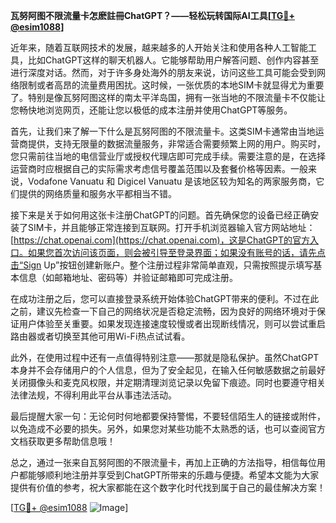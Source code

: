 **瓦努阿图不限流量卡怎麽註冊ChatGPT？——轻松玩转国际AI工具[[TG💪+ @esim1088](https://t.me/s/esim1088)]**

近年来，随着互联网技术的发展，越来越多的人开始关注和使用各种人工智能工具，比如ChatGPT这样的聊天机器人。它能够帮助用户解答问题、创作内容甚至进行深度对话。然而，对于许多身处海外的朋友来说，访问这些工具可能会受到网络限制或者高昂的流量费用困扰。这时候，一张优质的本地SIM卡就显得尤为重要了。特别是像瓦努阿图这样的南太平洋岛国，拥有一张当地的不限流量卡不仅能让您畅快地浏览网页，还能让您以极低的成本注册并使用ChatGPT等服务。

首先，让我们来了解一下什么是瓦努阿图的不限流量卡。这类SIM卡通常由当地运营商提供，支持无限量的数据流量服务，非常适合需要频繁上网的用户。购买时，您只需前往当地的电信营业厅或授权代理店即可完成手续。需要注意的是，在选择运营商时应根据自己的实际需求考虑信号覆盖范围以及套餐价格等因素。一般来说，Vodafone Vanuatu 和 Digicel Vanuatu 是该地区较为知名的两家服务商，它们提供的网络质量和服务水平都相当不错。

接下来是关于如何用这张卡注册ChatGPT的问题。首先确保您的设备已经正确安装了SIM卡，并且能够正常连接到互联网。打开手机浏览器输入官方网站地址：[https://chat.openai.com](https://chat.openai.com)，这是ChatGPT的官方入口。如果您首次访问该页面，则会被引导至登录界面；如果没有账号的话，请先点击“Sign Up”按钮创建新账户。整个注册过程非常简单直观，只需按照提示填写基本信息（如邮箱地址、密码等）并验证邮箱即可完成注册。

在成功注册之后，您可以直接登录系统开始体验ChatGPT带来的便利。不过在此之前，建议先检查一下自己的网络状况是否稳定流畅，因为良好的网络环境对于保证用户体验至关重要。如果发现连接速度较慢或者出现断线情况，则可以尝试重启路由器或者切换至其他可用Wi-Fi热点试试看。

此外，在使用过程中还有一点值得特别注意——那就是隐私保护。虽然ChatGPT本身并不会存储用户的个人信息，但为了安全起见，在输入任何敏感数据之前最好关闭摄像头和麦克风权限，并定期清理浏览记录以免留下痕迹。同时也要遵守相关法律法规，不得利用此平台从事违法活动。

最后提醒大家一句：无论何时何地都要保持警惕，不要轻信陌生人的链接或附件，以免造成不必要的损失。另外，如果您对某些功能不太熟悉的话，也可以查阅官方文档获取更多帮助信息哦！

总之，通过一张来自瓦努阿图的不限流量卡，再加上正确的方法指导，相信每位用户都能够顺利地注册并享受到ChatGPT所带来的乐趣与便捷。希望本文能为大家提供有价值的参考，祝大家都能在这个数字化时代找到属于自己的最佳解决方案！

[[TG💪+ @esim1088](https://t.me/s/esim1088) ![Image](https://i.postimg.cc/4NQfJmqS/Snipaste-2025-05-13-00-14-12.png)]